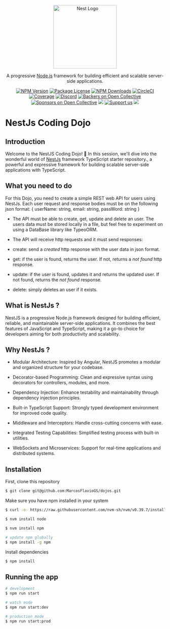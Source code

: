 <p align="center">
  <a href="http://nestjs.com/" target="blank"><img src="https://nestjs.com/img/logo-small.svg" width="200" alt="Nest Logo" /></a>
</p>

[circleci-image]: https://img.shields.io/circleci/build/github/nestjs/nest/master?token=abc123def456
[circleci-url]: https://circleci.com/gh/nestjs/nest

  <p align="center">A progressive <a href="http://nodejs.org" target="_blank">Node.js</a> framework for building efficient and scalable server-side applications.</p>
    <p align="center">
<a href="https://www.npmjs.com/~nestjscore" target="_blank"><img src="https://img.shields.io/npm/v/@nestjs/core.svg" alt="NPM Version" /></a>
<a href="https://www.npmjs.com/~nestjscore" target="_blank"><img src="https://img.shields.io/npm/l/@nestjs/core.svg" alt="Package License" /></a>
<a href="https://www.npmjs.com/~nestjscore" target="_blank"><img src="https://img.shields.io/npm/dm/@nestjs/common.svg" alt="NPM Downloads" /></a>
<a href="https://circleci.com/gh/nestjs/nest" target="_blank"><img src="https://img.shields.io/circleci/build/github/nestjs/nest/master" alt="CircleCI" /></a>
<a href="https://coveralls.io/github/nestjs/nest?branch=master" target="_blank"><img src="https://coveralls.io/repos/github/nestjs/nest/badge.svg?branch=master#9" alt="Coverage" /></a>
<a href="https://discord.gg/G7Qnnhy" target="_blank"><img src="https://img.shields.io/badge/discord-online-brightgreen.svg" alt="Discord"/></a>
<a href="https://opencollective.com/nest#backer" target="_blank"><img src="https://opencollective.com/nest/backers/badge.svg" alt="Backers on Open Collective" /></a>
<a href="https://opencollective.com/nest#sponsor" target="_blank"><img src="https://opencollective.com/nest/sponsors/badge.svg" alt="Sponsors on Open Collective" /></a>
  <a href="https://paypal.me/kamilmysliwiec" target="_blank"><img src="https://img.shields.io/badge/Donate-PayPal-ff3f59.svg"/></a>
    <a href="https://opencollective.com/nest#sponsor"  target="_blank"><img src="https://img.shields.io/badge/Support%20us-Open%20Collective-41B883.svg" alt="Support us"></a>
  <a href="https://twitter.com/nestframework" target="_blank"><img src="https://img.shields.io/twitter/follow/nestframework.svg?style=social&label=Follow"></a>
</p>
  <!--[![Backers on Open Collective](https://opencollective.com/nest/backers/badge.svg)](https://opencollective.com/nest#backer)
  [![Sponsors on Open Collective](https://opencollective.com/nest/sponsors/badge.svg)](https://opencollective.com/nest#sponsor)-->
  
# NestJs Coding Dojo

## Introduction

Welcome to the NestJS Coding Dojo! 🚀 In this session, we'll dive into the wonderful world of [NestJs](https://docs.nestjs.com/) framework TypeScript starter repository., a powerful and expressive framework for building scalable server-side applications with TypeScript.

## What you need to do

For this Dojo, you need to create a simple REST web API for users using NestJs. Each user request and response bodies must be on the following json format:
{ 
  userName: string,
  email: string,
  passWord: string
}

- The API must be able to create, get, update and delete an user. The users data must be stored locally in a file, but feel free to experiment on using a DataBase library like TypeoORM.

- The API will receive http requests and it must send responses: 
 - create: send a *created* http response with the user data in json format.

 - get: if the user is found, returns the user. If not, returns a *not found* http response.

 - update:  if the user is found, updates it and returns the updated user. If not found, returns the *not found* response.

 - delete: simply deletes an user if it exists.

## What is NestJs ?

NestJS is a progressive Node.js framework designed for building efficient, reliable, and maintainable server-side applications. It combines the best features of JavaScript and TypeScript, making it a go-to choice for developers aiming for both productivity and scalability.

## Why NestJs ?

- Modular Architecture: Inspired by Angular, NestJS promotes a modular and organized structure for your codebase.

- Decorator-based Programming: Clean and expressive syntax using decorators for controllers, modules, and more.

- Dependency Injection: Enhance testability and maintainability through dependency injection principles.

- Built-in TypeScript Support: Strongly typed development environment for improved code quality.

- Middleware and Interceptors: Handle cross-cutting concerns with ease.

- Integrated Testing Capabilities: Simplified testing process with built-in utilities.

- WebSockets and Microservices: Support for real-time applications and distributed systems.

## Installation

First, clone this repository

``` bash
$ git clone git@github.com:MarcosFlavioGS/dojos.git
```

Make sure you have npm installed in your system

``` bash
$ curl -o- https://raw.githubusercontent.com/nvm-sh/nvm/v0.39.7/install.sh | bash

$ nvm install node

$ nvm install npm

# update npm globally
$ npm install -g npm

```

Install dependencies

``` bash
$ npm install
```

## Running the app

```bash
# development
$ npm run start

# watch mode
$ npm run start:dev

# production mode
$ npm run start:prod
```

